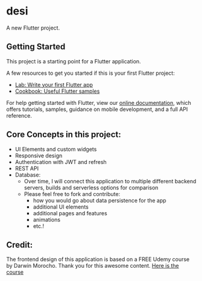 # desi

A new Flutter project.

## Getting Started

This project is a starting point for a Flutter application.

A few resources to get you started if this is your first Flutter project:

- [Lab: Write your first Flutter app](https://flutter.dev/docs/get-started/codelab)
- [Cookbook: Useful Flutter samples](https://flutter.dev/docs/cookbook)

For help getting started with Flutter, view our
[online documentation](https://flutter.dev/docs), which offers tutorials,
samples, guidance on mobile development, and a full API reference.

## Core Concepts in this project:

- UI Elements and custom widgets
- Responsive design
- Authentication with JWT and refresh
- REST API
- Database:
  - Over time, I will connect this application to multiple different backend servers, builds and serverless options for comparison
  - Please feel free to fork and contribute: 
     - how you would go about data persistence for the app
     - additional UI elements
     - additional pages and features
     - animations
     - etc.!

## Credit:

The frontend design of this application is based on a FREE Udemy course by Darwin Morocho. Thank you for this awesome content.
[Here is the course](https://www.udemy.com/course/servicios-rest-con-flutter-y-refresh-tokens/)
